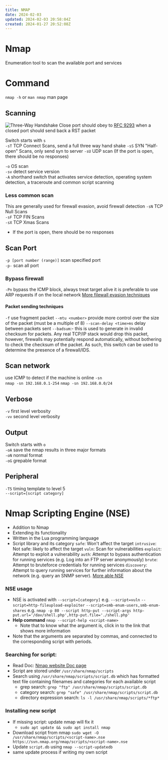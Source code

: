 ```yaml
---
title: NMAP
date: 2024-02-03
updated: 2024-02-03 20:58:04Z
created: 2024-01-27 20:52:08Z
---
```


# Nmap

Enumeration tool to scan the available port and services

# Command

`nmap -h` or `man nmap` man page

## Scanning
![Three-Way Handshake](/uploads/threewayhandshake.png)
Close port should obey to [RFC 9293](https://datatracker.ietf.org/doc/html/rfc9293) when a closed port should send back a RST packet

Switch starts with `s`  
`-sT` TCP Connect Scans, send a full three way hand shake
`-sS` SYN "Half-open" Scans, only send syn to server
`-sU` UDP scan (If the port is open, there should be no responses)

`-o` OS scan  
`-sv` detect service version  
`-A` shorthand switch that activates service detection, operating system detection, a traceroute and common script scanning

### Less common scan
This are generally used for firewall evasion, avoid firewall detection
`-sN` TCP Null Scans  
`-sF` TCP FIN Scans  
`-sX` TCP Xmas Scans
* If the port is open, there should be no responses

## Scan Port
`-p [port number (range)]` scan specified port  
`-p-` scan all port
### Bypass firewall
`-Pn` bypass the ICMP block, always treat target alive
it is preferable to use ARP requests if on the local network
[More filewall evasion techniques](https://nmap.org/book/man-bypass-firewalls-ids.html)
#### Packet sending techniques
`-f` use fragment packet
`--mtu <number>` provide more control over the size of the packet (must be a multiple of 8)
`--scan-delay <time>ms` delay between packets sent
`--badsum`:- this is used to generate in invalid checksum for packets. Any real TCP/IP stack would drop this packet, however, firewalls may potentially respond automatically, without bothering to check the checksum of the packet. As such, this switch can be used to determine the presence of a firewall/IDS.

## Scan network
use ICMP to detect if the machine is online
`-sn`  
`nmap -sn 192.168.0.1-254`
`nmap -sn 192.168.0.0/24`

## Verbose
`-v` first level verbosity  
`-vv` second level verbosity

## Output
Switch starts with `o`  
`-oA` save the nmap results in three major formats  
`-oN` normal format  
`-oG` grepable format

## Peripheral
`-T5` timing template to level 5  
`--script=[script category]`

# Nmap Scripting Engine (NSE)
- Addition to Nmap
- Extending its functionality
- Written in the Lua programming language
- Script library and its category
    `safe`: Won't affect the target
    `intrusive`: Not safe: likely to affect the target
    `vuln`: Scan for vulnerabilities
    `exploit`: Attempt to exploit a vulnerability
    `auth`: Attempt to bypass authentication for running services (e.g. Log into an FTP server anonymously)
    `brute`: Attempt to bruteforce credentials for running services
    `discovery`: Attempt to query running services for further information about the network (e.g. query an SNMP server).
	[More able NSE](https://nmap.org/book/nse-usage.html)
	
### NSE usage
- NSE is activated with `--script=[category]`
	e.g. `--script=vuln` `--script=http-fileupload-exploiter` `--script=smb-enum-users,smb-enum-shares`
	e.g. `nmap -p 80 --script http-put --script-args http-put.url='/dav/shell.php',http-put.file='./shell.php'`
- **Help command** `nmap --script-help <script-name>`
	- Note that to know what the argument is, click in to the link that shows more information
- Note that the arguments are separated by commas, and connected to the corresponding script with periods.

###  Searching for script: 
- Read Doc: [Nmap website Doc page](https://nmap.org/nsedoc/)
- Script are stored under `/usr/share/nmap/scripts`
- Search using `/usr/share/nmap/scripts/script.db` which has formatted text file containing filenames and categories for each available script
	- grep search: `grep "ftp" /usr/share/nmap/scripts/script.db`
	- category search: `grep "safe" /usr/share/nmap/scripts/script.db`
	- directory expression search: `ls -l /usr/share/nmap/scripts/*ftp*`

### Installing new script
- If missing script: update nmap will fix it
	- `sudo apt update && sudo apt install nmap`
- Download script from nmap `sudo wget -O /usr/share/nmap/scripts/<script-name>.nse https://svn.nmap.org/nmap/scripts/<script-name>.nse`
- Update `script.db` using `nmap --script-updatedb`
- same update process if writing my own script